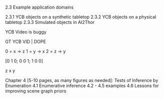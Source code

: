 2.3 Example application domains

2.3.1 YCB objects on a synthetic tabletop
2.3.2 YCB objects on a physical tabletop
2.3.3 Simulated objects in AI2Thor


YCB Video is buggy


GT YCB VID | DOPE

0 = x -> z
1 = y -> x
2 = z -> y

[0 1 0;
 0 0 1;
 1 0 0]

z x y

Chapter 4 [5-10 pages, as many figures as needed]: Tests of Inference by Enumeration
4.1 Enumerative inference
4.2 - 4.5 examples
4.6 Lessons for improving scene graph priors
